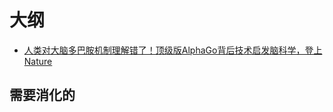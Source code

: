 
# 大纲


- [人类对大脑多巴胺机制理解错了！顶级版AlphaGo背后技术启发脑科学，登上Nature](https://zhuanlan.zhihu.com/p/103020139)

## 需要消化的
